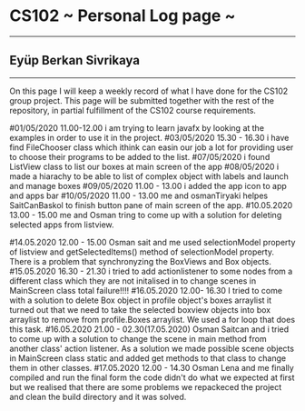 # CS102 ~ Personal Log page ~
****
## Eyüp Berkan Sivrikaya
****

On this page I will keep a weekly record of what I have done for the CS102 group project. This page will be submitted together with the rest of the repository, in partial fulfillment of the CS102 course requirements.


#01/05/2020 11.00-12.00
i am trying to learn javafx by looking at the examples in order to use it in the project.
#03/05/2020 15.30 - 16.30
i have find FileChooser class which ithink can easin our job a lot for providing user to choose their programs to be added to the list.
#07/05/2020
i found ListView<E> class to list our boxes at main screen of the app
#08/05/2020
i made a hiarachy to be able to list of complex object with labels and launch and manage boxes
#09/05/2020 11.00 - 13.00
i added the app icon to app and apps bar
#10/05/2020 11.00 - 13.00
me and osmanTiryaki  helpes SaitCanBaskol to finish button pane of main screen of the app.
#10.05.2020 13.00 - 15.00
me and Osman tring to come up with a solution for deleting selected apps from listview.

#14.05.2020 12.00 - 15.00
Osman sait and me used selectionModel property of listview and <observableList>getSelectedItems() method of selectionModel property.
There is a problem that synchronyzing the BoxViews and Box objects.
#15.05.2020 16.30 - 21.30
i tried to add actionlistener to some nodes from a different class which they are not initalised in to change scenes in MainScreen class
total failure!!!!
#16.05.2020 12.00- 16.30
I tried to come with a solution to delete Box object in profile object's boxes arraylist
it turned out that we need to take the selected boxview objects into box arraylist
to remove from profile.Boxes arraylist. We used a for loop that does this task.
#16.05.2020 21.00 - 02.30(17.05.2020)
Osman Saitcan and i tried to come up with a solution to change the scene
in main method from another class' action listener.
As a solution we made possible scene objects in MainScreen class static
and added get methods to that class to change them in other classes.
#17.05.2020 12.00 - 14.30
Osman Lena and me finally compiled and run the final form 
the code didn't do what we expected at first but we realised that there are  some problems
we repackeced the project and clean the build directory and it was solved. 




